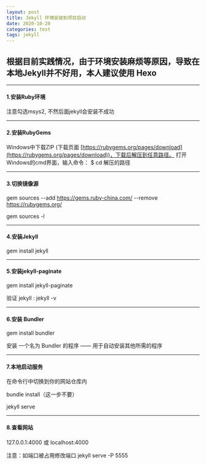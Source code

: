 ```yaml
---
layout: post
title: Jekyll 环境安装到项目启动
date: 2020-10-20
categories: test
tags: jekyll 
---
```


## 根据目前实践情况，由于环境安装麻烦等原因，导致在本地Jekyll并不好用，本人建议使用 Hexo


---
#### 1.安装Ruby环境

注意勾选msys2, 不然后面jekyll会安装不成功

---
#### 2.安装RubyGems
 
Windows中下载ZIP (下载页面 [https://rubygems.org/pages/download](https://rubygems.org/pages/download))，下载后解压到任意路径。
打开Windows的cmd界面，输入命令： $ cd 解压的路径


---
#### 3.切换镜像源

gem sources --add https://gems.ruby-china.com/ --remove https://rubygems.org/

gem sources -l


---
#### 4.安装Jekyll
 
gem install jekyll


---
#### 5.安装jekyll-paginate
 

gem install jekyll-paginate

验证 jekyll :  jekyll -v


---
#### 6.安装 Bundler
 

gem install bundler 

安装 一个名为 Bundler 的程序 —— 用于自动安装其他所需的程序


---
#### 7.本地启动服务
在命令行中切换到你的网站仓库内

bundle install（这一步不要）

jekyll serve 


---
#### 8.查看网站
 127.0.0.1:4000 或 localhost:4000

注意：如端口被占用修改端口 jekyll serve -P 5555